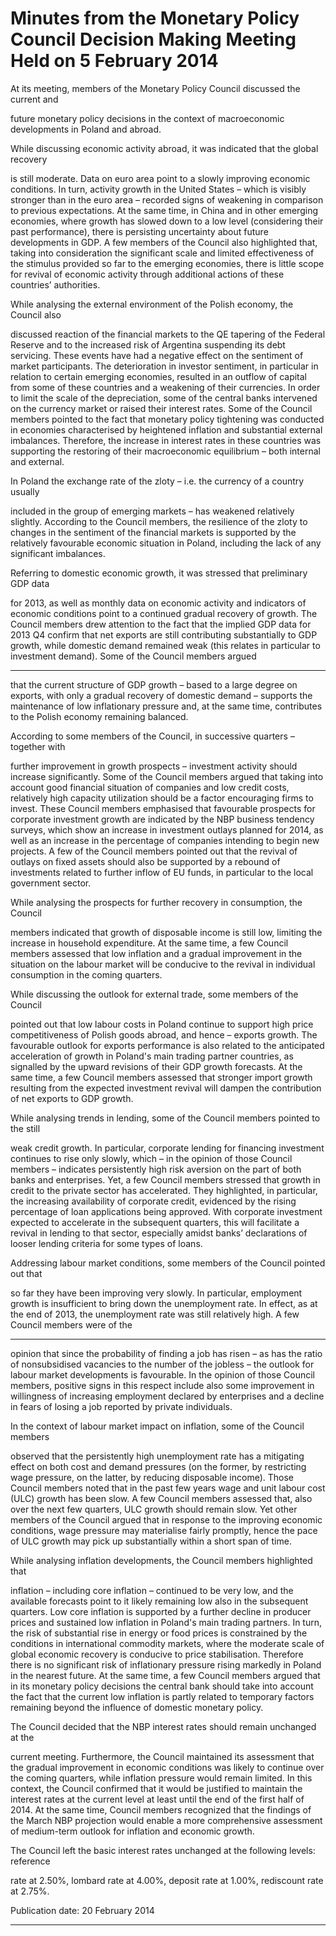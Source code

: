 # Minutes from the Monetary Policy Council Decision Making Meeting Held on 5 February 2014 

At its meeting, members of the Monetary Policy Council discussed the current and

future monetary policy decisions in the context of macroeconomic developments in
Poland and abroad.

While discussing economic activity abroad, it was indicated that the global recovery

is still moderate. Data on euro area point to a slowly improving economic conditions. In
turn, activity growth in the United States – which is visibly stronger than in the euro area
– recorded signs of weakening in comparison to previous expectations. At the same time,
in China and in other emerging economies, where growth has slowed down to a low
level (considering their past performance), there is persisting uncertainty about future
developments in GDP. A few members of the Council also highlighted that, taking into
consideration the significant scale and limited effectiveness of the stimulus provided so
far to the emerging economies, there is little scope for revival of economic activity
through additional actions of these countries’ authorities.

While analysing the external environment of the Polish economy, the Council also

discussed reaction of the financial markets to the QE tapering of the Federal Reserve and
to the increased risk of Argentina suspending its debt servicing. These events have had a
negative effect on the sentiment of market participants. The deterioration in investor
sentiment, in particular in relation to certain emerging economies, resulted in an outflow
of capital from some of these countries and a weakening of their currencies. In order to
limit the scale of the depreciation, some of the central banks intervened on the currency
market or raised their interest rates. Some of the Council members pointed to the fact
that monetary policy tightening was conducted in economies characterised by
heightened inflation and substantial external imbalances. Therefore, the increase in
interest rates in these countries was supporting the restoring of their macroeconomic
equilibrium – both internal and external.

In Poland the exchange rate of the zloty – i.e. the currency of a country usually

included in the group of emerging markets – has weakened relatively slightly.
According to the Council members, the resilience of the zloty to changes in the sentiment
of the financial markets is supported by the relatively favourable economic situation in
Poland, including the lack of any significant imbalances.

Referring to domestic economic growth, it was stressed that preliminary GDP data

for 2013, as well as monthly data on economic activity and indicators of economic
conditions point to a continued gradual recovery of growth. The Council members drew
attention to the fact that the implied GDP data for 2013 Q4 confirm that net exports are
still contributing substantially to GDP growth, while domestic demand remained weak
(this relates in particular to investment demand). Some of the Council members argued


-----

that the current structure of GDP growth – based to a large degree on exports, with only
a gradual recovery of domestic demand – supports the maintenance of low inflationary
pressure and, at the same time, contributes to the Polish economy remaining balanced.

According to some members of the Council, in successive quarters – together with

further improvement in growth prospects – investment activity should increase
significantly. Some of the Council members argued that taking into account good
financial situation of companies and low credit costs, relatively high capacity utilization
should be a factor encouraging firms to invest. These Council members emphasised that
favourable prospects for corporate investment growth are indicated by the NBP business
tendency surveys, which show an increase in investment outlays planned for 2014, as
well as an increase in the percentage of companies intending to begin new projects. A
few of the Council members pointed out that the revival of outlays on fixed assets
should also be supported by a rebound of investments related to further inflow of EU
funds, in particular to the local government sector.

While analysing the prospects for further recovery in consumption, the Council

members indicated that growth of disposable income is still low, limiting the increase in
household expenditure. At the same time, a few Council members assessed that low
inflation and a gradual improvement in the situation on the labour market will be
conducive to the revival in individual consumption in the coming quarters.

While discussing the outlook for external trade, some members of the Council

pointed out that low labour costs in Poland continue to support high price
competitiveness of Polish goods abroad, and hence – exports growth. The favourable
outlook for exports performance is also related to the anticipated acceleration of growth
in Poland's main trading partner countries, as signalled by the upward revisions of their
GDP growth forecasts. At the same time, a few Council members assessed that stronger
import growth resulting from the expected investment revival will dampen the
contribution of net exports to GDP growth.

While analysing trends in lending, some of the Council members pointed to the still

weak credit growth. In particular, corporate lending for financing investment continues
to rise only slowly, which – in the opinion of those Council members – indicates
persistently high risk aversion on the part of both banks and enterprises. Yet, a few
Council members stressed that growth in credit to the private sector has accelerated.
They highlighted, in particular, the increasing availability of corporate credit, evidenced
by the rising percentage of loan applications being approved. With corporate investment
expected to accelerate in the subsequent quarters, this will facilitate a revival in lending
to that sector, especially amidst banks’ declarations of looser lending criteria for some
types of loans.

Addressing labour market conditions, some members of the Council pointed out that

so far they have been improving very slowly. In particular, employment growth is
insufficient to bring down the unemployment rate. In effect, as at the end of 2013, the
unemployment rate was still relatively high. A few Council members were of the


-----

opinion that since the probability of finding a job has risen – as has the ratio of nonsubsidised vacancies to the number of the jobless – the outlook for labour market
developments is favourable. In the opinion of those Council members, positive signs in
this respect include also some improvement in willingness of increasing employment
declared by enterprises and a decline in fears of losing a job reported by private
individuals.

In the context of labour market impact on inflation, some of the Council members

observed that the persistently high unemployment rate has a mitigating effect on both
cost and demand pressures (on the former, by restricting wage pressure, on the latter, by
reducing disposable income). Those Council members noted that in the past few years
wage and unit labour cost (ULC) growth has been slow. A few Council members
assessed that, also over the next few quarters, ULC growth should remain slow. Yet
other members of the Council argued that in response to the improving economic
conditions, wage pressure may materialise fairly promptly, hence the pace of ULC
growth may pick up substantially within a short span of time.

While analysing inflation developments, the Council members highlighted that

inflation – including core inflation – continued to be very low, and the available forecasts
point to it likely remaining low also in the subsequent quarters. Low core inflation is
supported by a further decline in producer prices and sustained low inflation in Poland's
main trading partners. In turn, the risk of substantial rise in energy or food prices is
constrained by the conditions in international commodity markets, where the moderate
scale of global economic recovery is conducive to price stabilisation. Therefore there is
no significant risk of inflationary pressure rising markedly in Poland in the nearest
future. At the same time, a few Council members argued that in its monetary policy
decisions the central bank should take into account the fact that the current low inflation
is partly related to temporary factors remaining beyond the influence of domestic
monetary policy.

The Council decided that the NBP interest rates should remain unchanged at the

current meeting. Furthermore, the Council maintained its assessment that the gradual
improvement in economic conditions was likely to continue over the coming quarters,
while inflation pressure would remain limited. In this context, the Council confirmed
that it would be justified to maintain the interest rates at the current level at least until
the end of the first half of 2014. At the same time, Council members recognized that the
findings of the March NBP projection would enable a more comprehensive assessment
of medium-term outlook for inflation and economic growth.

The Council left the basic interest rates unchanged at the following levels: reference

rate at 2.50%, lombard rate at 4.00%, deposit rate at 1.00%, rediscount rate at 2.75%.

Publication date: 20 February 2014


-----

